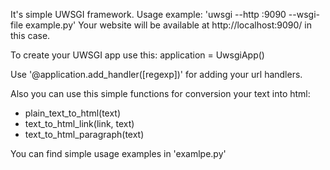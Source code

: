 It's simple UWSGI framework.
Usage example: 'uwsgi --http :9090 --wsgi-file example.py'
Your website will be available at http://localhost:9090/ in this case.

To create your UWSGI app use this:
application = UwsgiApp()

Use '@application.add_handler([regexp])' for adding your url handlers.

Also you can use this simple functions for conversion your text into html:
- plain_text_to_html(text)
- text_to_html_link(link, text)
- text_to_html_paragraph(text)

You can find simple usage examples in 'examlpe.py'
